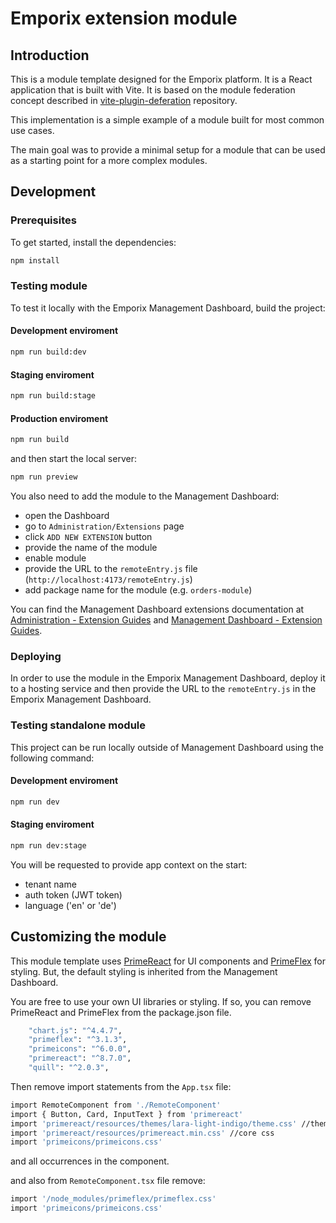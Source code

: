 # Emporix extension module

## Introduction

This is a module template designed for the Emporix platform. It is a React application that is built with Vite. It is based on the module federation concept described in [vite-plugin-deferation](https://github.com/originjs/vite-plugin-federation) repository.

This implementation is a simple example of a module built for most common use cases.

The main goal was to provide a minimal setup for a module that can be used as a starting point for a more complex modules.

## Development

### Prerequisites
To get started, install the dependencies:

```bash
npm install
```

### Testing module

To test it locally with the Emporix Management Dashboard, build the project:

#### Development enviroment
```bash
npm run build:dev
```

#### Staging enviroment
```bash
npm run build:stage
```
#### Production enviroment
```bash
npm run build
```

and then start the local server:
```bash
npm run preview
```

You also need to add the module to the Management Dashboard:
- open the Dashboard
- go to `Administration/Extensions` page
- click `ADD NEW EXTENSION` button
- provide the name of the module
- enable module 
- provide the URL to the `remoteEntry.js` file (`http://localhost:4173/remoteEntry.js`)
- add package name for the module (e.g. `orders-module`)

You can find the Management Dashboard extensions documentation at [Administration - Extension Guides](https://developer.emporix.io/user-guides/management-dashboard/administration/extensions) and [Management Dashboard - Extension Guides](https://developer.emporix.io/user-guides/management-dashboard/extensions/extensions).

### Deploying

In order to use the module in the Emporix Management Dashboard, deploy it to a hosting service and then provide the URL to the `remoteEntry.js` in the Emporix Management Dashboard.

### Testing standalone module
This project can be run locally outside of Management Dashboard using the following command:

#### Development enviroment
```bash
npm run dev
```
#### Staging enviroment
```bash
npm run dev:stage
```

You will be requested to provide app context on the start:
- tenant name
- auth token (JWT token)
- language  ('en' or 'de')

## Customizing the module

This module template uses [PrimeReact](https://www.primefaces.org/primereact-v8) for UI components and [PrimeFlex](https://primeflex.org) for styling.
But, the default styling is inherited from the Management Dashboard.

You are free to use your own UI libraries or styling.
If so, you can remove PrimeReact and PrimeFlex from the package.json file.
```bash
    "chart.js": "^4.4.7",
    "primeflex": "^3.1.3",
    "primeicons": "^6.0.0",
    "primereact": "^8.7.0",
    "quill": "^2.0.3",
```
Then remove import statements from the `App.tsx` file:
```bash
import RemoteComponent from './RemoteComponent'
import { Button, Card, InputText } from 'primereact'
import 'primereact/resources/themes/lara-light-indigo/theme.css' //theme
import 'primereact/resources/primereact.min.css' //core css
import 'primeicons/primeicons.css'
```
and all occurrences in the component.

and also from `RemoteComponent.tsx` file remove:
```bash
import '/node_modules/primeflex/primeflex.css'
import 'primeicons/primeicons.css'
```
